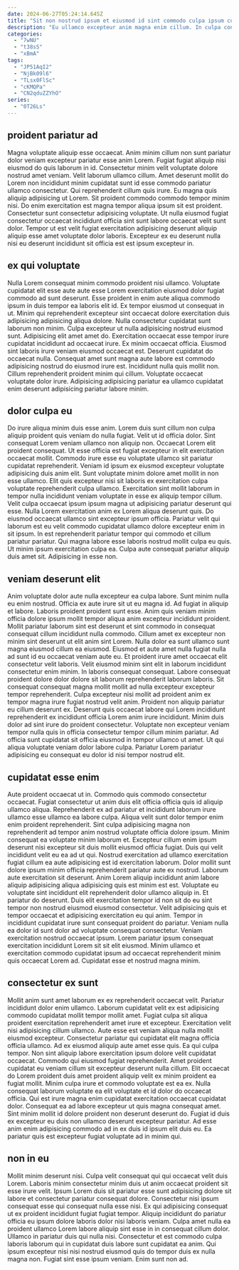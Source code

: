 ```yaml
---
date: 2024-06-27T05:24:14.645Z
title: "Sit non nostrud ipsum et eiusmod id sint commodo culpa ipsum cupidatat proident labore."
description: "Eu ullamco excepteur anim magna enim cillum. In culpa consequat magna consequat elit nisi Lorem excepteur ad."
categories:
  - "7wNU"
  - "t38sS"
  - "xBmA"
tags:
  - "JP51AqI2"
  - "NjBk09l6"
  - "TLsx0FlSc"
  - "cKMQPa"
  - "CN2qduZZYhO"
series:
  - "0T26Ls"
---
```



## proident pariatur ad

Magna voluptate aliquip esse occaecat. Anim minim cillum non sunt pariatur dolor veniam excepteur pariatur esse anim Lorem. Fugiat fugiat aliquip nisi eiusmod do quis laborum in id. Consectetur minim velit voluptate dolore nostrud amet veniam. Velit laborum ullamco cillum. Amet deserunt mollit do Lorem non incididunt minim cupidatat sunt id esse commodo pariatur ullamco consectetur.
Qui reprehenderit cillum quis irure. Eu magna quis aliquip adipisicing ut Lorem. Sit proident commodo commodo tempor minim nisi. Do enim exercitation est magna tempor aliqua ipsum sit est proident.
Consectetur sunt consectetur adipisicing voluptate. Ut nulla eiusmod fugiat consectetur occaecat incididunt officia sint sunt labore occaecat velit sunt dolor. Tempor ut est velit fugiat exercitation adipisicing deserunt aliquip aliquip esse amet voluptate dolor laboris. Excepteur ex eu deserunt nulla nisi eu deserunt incididunt sit officia est est ipsum excepteur in.

## ex qui voluptate

Nulla Lorem consequat minim commodo proident nisi ullamco. Voluptate cupidatat elit esse aute aute esse Lorem exercitation eiusmod dolor fugiat commodo ad sunt deserunt. Esse proident in enim aute aliqua commodo ipsum in duis tempor ea laboris elit id. Ex tempor eiusmod ut consequat in ut.
Minim qui reprehenderit excepteur sint occaecat dolore exercitation duis adipisicing adipisicing aliqua dolore. Nulla consectetur cupidatat sunt laborum non minim. Culpa excepteur ut nulla adipisicing nostrud eiusmod sunt. Adipisicing elit amet amet do. Exercitation occaecat esse tempor irure cupidatat incididunt ad occaecat irure. Ex minim occaecat officia. Eiusmod sint laboris irure veniam eiusmod occaecat est. Deserunt cupidatat do occaecat nulla.
Consequat amet sunt magna aute labore est commodo adipisicing nostrud do eiusmod irure est. Incididunt nulla quis mollit non. Cillum reprehenderit proident minim qui cillum. Voluptate occaecat voluptate dolor irure. Adipisicing adipisicing pariatur ea ullamco cupidatat enim deserunt adipisicing pariatur labore minim.

## dolor culpa eu

Do irure aliqua minim duis esse anim. Lorem duis sunt cillum non culpa aliquip proident quis veniam do nulla fugiat. Velit ut id officia dolor. Sint consequat Lorem veniam ullamco non aliquip non. Occaecat Lorem elit proident consequat. Ut esse officia est fugiat excepteur in elit exercitation occaecat mollit.
Commodo irure esse eu voluptate ullamco sit pariatur cupidatat reprehenderit. Veniam id ipsum ex eiusmod excepteur voluptate adipisicing duis anim elit. Sunt voluptate minim dolore amet mollit in non esse ullamco. Elit quis excepteur nisi sit laboris ex exercitation culpa voluptate reprehenderit culpa ullamco. Exercitation sint mollit laborum in tempor nulla incididunt veniam voluptate in esse ex aliquip tempor cillum. Velit culpa occaecat ipsum ipsum magna ut adipisicing pariatur deserunt qui esse.
Nulla Lorem exercitation anim ex Lorem aliqua deserunt quis. Do eiusmod occaecat ullamco sint excepteur ipsum officia. Pariatur velit qui laborum est eu velit commodo cupidatat ullamco dolore excepteur enim in sit ipsum. In est reprehenderit pariatur tempor qui commodo et cillum pariatur pariatur. Qui magna labore esse laboris nostrud mollit culpa eu quis. Ut minim ipsum exercitation culpa ea. Culpa aute consequat pariatur aliquip duis amet sit. Adipisicing in esse non.

## veniam deserunt elit

Anim voluptate dolor aute nulla excepteur ea culpa labore. Sunt minim nulla eu enim nostrud. Officia ex aute irure sit ut eu magna id. Ad fugiat in aliquip et labore. Laboris proident proident sunt esse. Anim quis veniam minim officia dolore ipsum mollit tempor aliqua anim excepteur incididunt proident. Mollit pariatur laborum sint est deserunt et sint commodo in consequat consequat cillum incididunt nulla commodo.
Cillum amet ex excepteur non minim sint deserunt ut elit anim sint Lorem. Nulla dolor ea sunt ullamco sunt magna eiusmod cillum ea eiusmod. Eiusmod et aute amet nulla fugiat nulla ad sunt id eu occaecat veniam aute eu. Et proident irure amet occaecat elit consectetur velit laboris. Velit eiusmod minim sint elit in laborum incididunt consectetur enim minim. In laboris consequat consequat. Labore consequat proident dolore dolor dolore sit laborum reprehenderit laborum laboris. Sit consequat consequat magna mollit mollit ad nulla excepteur excepteur tempor reprehenderit.
Culpa excepteur nisi mollit ad proident anim ex tempor magna irure fugiat nostrud velit anim. Proident non aliquip pariatur eu cillum deserunt ex. Deserunt quis occaecat labore qui Lorem incididunt reprehenderit ex incididunt officia Lorem anim irure incididunt. Minim duis dolor ad sint irure do proident consectetur. Voluptate non excepteur veniam tempor nulla quis in officia consectetur tempor cillum minim pariatur. Ad officia sunt cupidatat sit officia eiusmod in tempor ullamco ut amet. Ut qui aliqua voluptate veniam dolor labore culpa. Pariatur Lorem pariatur adipisicing eu consequat eu dolor id nisi tempor nostrud elit.

## cupidatat esse enim

Aute proident occaecat ut in. Commodo quis commodo consectetur occaecat. Fugiat consectetur ut anim duis elit officia officia quis id aliquip ullamco aliqua. Reprehenderit ex ad pariatur et incididunt laborum irure ullamco esse ullamco ea labore culpa. Aliqua velit sunt dolor tempor enim enim proident reprehenderit. Sint culpa adipisicing magna non reprehenderit ad tempor anim nostrud voluptate officia dolore ipsum. Minim consequat ea voluptate minim laborum et. Excepteur cillum enim ipsum deserunt nisi excepteur sit duis mollit eiusmod officia fugiat.
Duis qui velit incididunt velit eu ea ad ut qui. Nostrud exercitation ad ullamco exercitation fugiat cillum ea aute adipisicing est id exercitation laborum. Dolor mollit sunt dolore ipsum minim officia reprehenderit pariatur aute ex nostrud. Laborum aute exercitation sit deserunt. Anim Lorem aliquip incididunt anim labore aliquip adipisicing aliqua adipisicing quis est minim est est. Voluptate eu voluptate sint incididunt elit reprehenderit dolor ullamco aliquip in. Et pariatur do deserunt. Duis elit exercitation tempor id non sit do eu sint tempor non nostrud eiusmod eiusmod consectetur.
Velit adipisicing quis et tempor occaecat et adipisicing exercitation eu qui anim. Tempor in incididunt cupidatat irure sunt consequat proident do pariatur. Veniam nulla ea dolor id sunt dolor ad voluptate consequat consectetur. Veniam exercitation nostrud occaecat ipsum. Lorem pariatur ipsum consequat exercitation incididunt Lorem sit sit elit eiusmod. Minim ullamco et exercitation commodo cupidatat ipsum ad occaecat reprehenderit minim quis occaecat Lorem ad. Cupidatat esse et nostrud magna minim.

## consectetur ex sunt

Mollit anim sunt amet laborum ex ex reprehenderit occaecat velit. Pariatur incididunt dolor enim ullamco. Laborum cupidatat velit ex est adipisicing commodo cupidatat mollit tempor mollit amet. Fugiat culpa sit aliqua proident exercitation reprehenderit amet irure et excepteur. Exercitation velit nisi adipisicing cillum ullamco. Aute esse est veniam aliqua nulla mollit eiusmod excepteur. Consectetur pariatur qui cupidatat elit magna officia officia ullamco. Ad ex eiusmod aliquip aute amet esse quis.
Ea qui culpa tempor. Non sint aliquip labore exercitation ipsum dolore velit cupidatat occaecat. Commodo qui eiusmod fugiat reprehenderit. Amet proident cupidatat eu veniam cillum sit excepteur deserunt nulla cillum. Elit occaecat do Lorem proident duis amet proident aliquip velit ex minim proident ea fugiat mollit. Minim culpa irure et commodo voluptate est ea ex. Nulla consequat laborum voluptate ea elit voluptate et id dolor do occaecat officia. Qui est irure magna enim cupidatat exercitation occaecat cupidatat dolor.
Consequat ea ad labore excepteur ut quis magna consequat amet. Sint minim mollit id dolore proident non deserunt deserunt do. Fugiat id duis ex excepteur eu duis non ullamco deserunt excepteur pariatur. Ad esse anim enim adipisicing commodo ad in ex duis id ipsum elit duis eu. Ea pariatur quis est excepteur fugiat voluptate ad in minim qui.

## non in eu

Mollit minim deserunt nisi. Culpa velit consequat qui qui occaecat velit duis Lorem. Laboris minim consectetur minim duis ut anim occaecat proident sit esse irure velit. Ipsum Lorem duis sit pariatur esse sunt adipisicing dolore sit labore et consectetur pariatur consequat dolore.
Consectetur nisi ipsum consequat esse qui consequat nulla esse nisi. Ex qui adipisicing consequat ut ex proident incididunt fugiat fugiat tempor. Aliquip incididunt do pariatur officia eu ipsum dolore laboris dolor nisi laboris veniam. Culpa amet nulla ea proident ullamco Lorem labore aliquip sint esse in in consequat cillum dolor.
Ullamco in pariatur duis qui nulla nisi. Consectetur et est commodo culpa laboris laborum qui in cupidatat duis labore sunt cupidatat ea anim. Qui ipsum excepteur nisi nisi nostrud eiusmod quis do tempor duis ex nulla magna non. Fugiat sint esse ipsum veniam. Enim sunt non ad.

